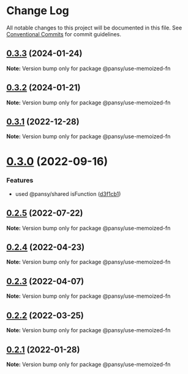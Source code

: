 # Change Log

All notable changes to this project will be documented in this file.
See [Conventional Commits](https://conventionalcommits.org) for commit guidelines.

## [0.3.3](https://github.com/pansyjs/react-hooks/compare/@pansy/use-memoized-fn@0.3.2...@pansy/use-memoized-fn@0.3.3) (2024-01-24)

**Note:** Version bump only for package @pansy/use-memoized-fn





## [0.3.2](https://github.com/pansyjs/react-hooks/compare/@pansy/use-memoized-fn@0.3.1...@pansy/use-memoized-fn@0.3.2) (2024-01-21)

**Note:** Version bump only for package @pansy/use-memoized-fn





## [0.3.1](https://github.com/pansyjs/react-hooks/compare/@pansy/use-memoized-fn@0.3.0...@pansy/use-memoized-fn@0.3.1) (2022-12-28)

**Note:** Version bump only for package @pansy/use-memoized-fn





# [0.3.0](https://github.com/pansyjs/react-hooks/compare/@pansy/use-memoized-fn@0.2.5...@pansy/use-memoized-fn@0.3.0) (2022-09-16)


### Features

* used @pansy/shared isFunction ([d3f1cb1](https://github.com/pansyjs/react-hooks/commit/d3f1cb1f7b8bd61bbf9fac19d4972bec7356f705))





## [0.2.5](https://github.com/pansyjs/react-hooks/compare/@pansy/use-memoized-fn@0.2.4...@pansy/use-memoized-fn@0.2.5) (2022-07-22)

**Note:** Version bump only for package @pansy/use-memoized-fn





## [0.2.4](https://github.com/pansyjs/react-hooks/compare/@pansy/use-memoized-fn@0.2.3...@pansy/use-memoized-fn@0.2.4) (2022-04-23)

**Note:** Version bump only for package @pansy/use-memoized-fn





## [0.2.3](https://github.com/pansyjs/react-hooks/compare/@pansy/use-memoized-fn@0.2.2...@pansy/use-memoized-fn@0.2.3) (2022-04-07)

**Note:** Version bump only for package @pansy/use-memoized-fn





## [0.2.2](https://github.com/pansyjs/react-hooks/compare/@pansy/use-memoized-fn@0.2.1...@pansy/use-memoized-fn@0.2.2) (2022-03-25)

**Note:** Version bump only for package @pansy/use-memoized-fn





## [0.2.1](https://github.com/pansyjs/react-hooks/compare/@pansy/use-memoized-fn@0.2.0...@pansy/use-memoized-fn@0.2.1) (2022-01-28)

**Note:** Version bump only for package @pansy/use-memoized-fn
